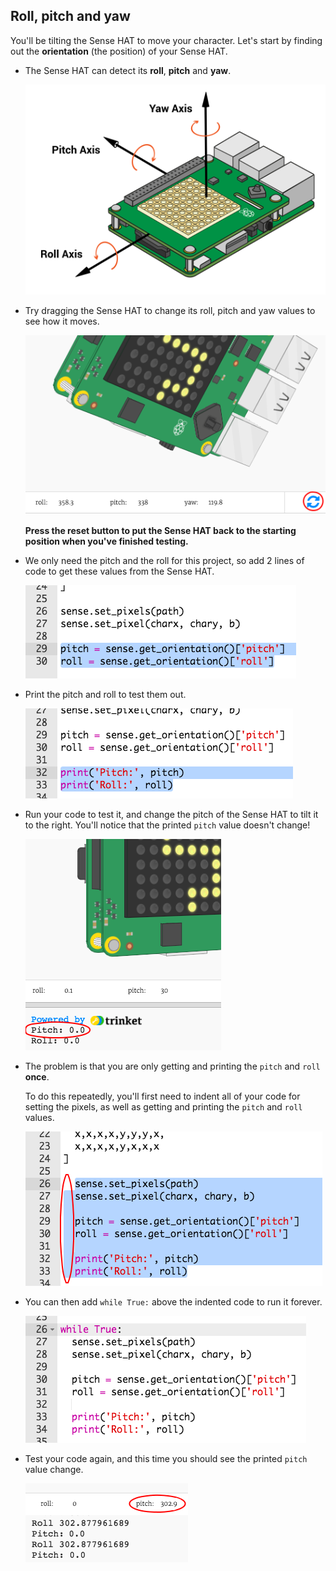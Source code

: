 ## Roll, pitch and yaw

You'll be tilting the Sense HAT to move your character. Let's start by finding out the **orientation** (the position) of your Sense HAT.

+ The Sense HAT can detect its **roll**, **pitch** and **yaw**.
    
    ![ruutukaappaus](images/tightrope-rpy.png)

+ Try dragging the Sense HAT to change its roll, pitch and yaw values to see how it moves.
    
    ![ruutukaappaus](images/tightrope-rpy-test.png)
    
    **Press the reset button to put the Sense HAT back to the starting position when you've finished testing.**

+ We only need the pitch and the roll for this project, so add 2 lines of code to get these values from the Sense HAT.
    
    ![ruutukaappaus](images/tightrope-roll-pitch.png)

+ Print the pitch and roll to test them out.
    
    ![ruutukaappaus](images/tightrope-roll-pitch-print.png)

+ Run your code to test it, and change the pitch of the Sense HAT to tilt it to the right. You'll notice that the printed `pitch` value doesn't change!
    
    ![ruutukaappaus](images/tightrope-pitch-test.png)

+ The problem is that you are only getting and printing the `pitch` and `roll` **once**.
    
    To do this repeatedly, you'll first need to indent all of your code for setting the pixels, as well as getting and printing the `pitch` and `roll` values.
    
    ![ruutukaappaus](images/tightrope-indent.png)

+ You can then add `while True:` above the indented code to run it forever.
    
    ![ruutukaappaus](images/tightrope-forever.png)

+ Test your code again, and this time you should see the printed `pitch` value change.
    
    ![ruutukaappaus](images/tightrope-pitch-test-fix.png)